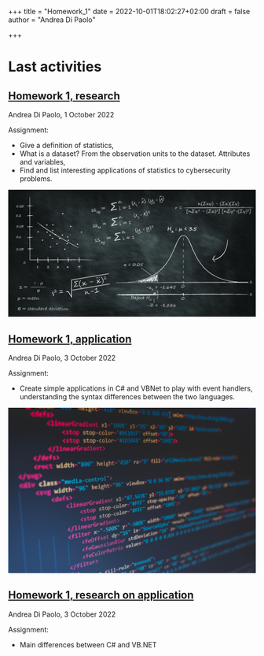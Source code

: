 +++
title = "Homework_1"
date = 2022-10-01T18:02:27+02:00
draft = false
author = "Andrea Di Paolo"

+++

# Last activities

## [Homework 1, research](https://AndreaDipa.github.io/post/homework_1/homework_1_research/) 

Andrea Di Paolo, 1 October 2022


Assignment: 
<ul>
    <li> Give a definition of statistics, </li>
    <li> What is a dataset? From the observation units to the dataset. Attributes and variables, </li>
    <li> Find and list interesting applications of statistics to cybersecurity problems. </li>
</ul>

![Image alt](post/homework_1/homework_1_research/images/statistics-analytics-index.jpg)

## [Homework 1, application](https://AndreaDipa.github.io/post/homework_1/homework_1_application/) 

Andrea Di Paolo, 3 October 2022


Assignment: 
<ul>

<li> Create simple applications in C# and VBNet to play with event handlers, understanding the syntax differences between the two languages.</li>
</ul>

![Image alt](post/homework_1/homework_1_research/images/code.jpg)

## [Homework 1, research on application](https://AndreaDipa.github.io/post/homework_1/homework_1_ra/) 
Andrea Di Paolo, 3 October 2022

Assignment: 
<ul>

<li> Main differences between C# and VB.NET</li>
</ul>
<!--more-->
